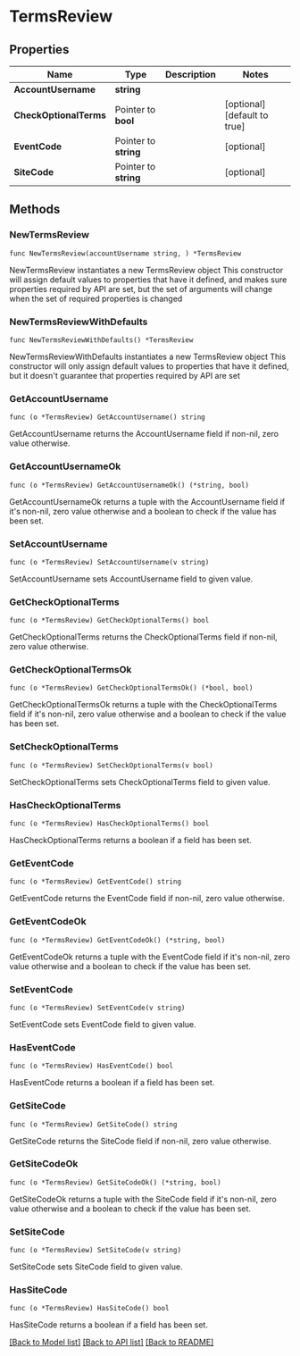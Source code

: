 # TermsReview

## Properties

Name | Type | Description | Notes
------------ | ------------- | ------------- | -------------
**AccountUsername** | **string** |  | 
**CheckOptionalTerms** | Pointer to **bool** |  | [optional] [default to true]
**EventCode** | Pointer to **string** |  | [optional] 
**SiteCode** | Pointer to **string** |  | [optional] 

## Methods

### NewTermsReview

`func NewTermsReview(accountUsername string, ) *TermsReview`

NewTermsReview instantiates a new TermsReview object
This constructor will assign default values to properties that have it defined,
and makes sure properties required by API are set, but the set of arguments
will change when the set of required properties is changed

### NewTermsReviewWithDefaults

`func NewTermsReviewWithDefaults() *TermsReview`

NewTermsReviewWithDefaults instantiates a new TermsReview object
This constructor will only assign default values to properties that have it defined,
but it doesn't guarantee that properties required by API are set

### GetAccountUsername

`func (o *TermsReview) GetAccountUsername() string`

GetAccountUsername returns the AccountUsername field if non-nil, zero value otherwise.

### GetAccountUsernameOk

`func (o *TermsReview) GetAccountUsernameOk() (*string, bool)`

GetAccountUsernameOk returns a tuple with the AccountUsername field if it's non-nil, zero value otherwise
and a boolean to check if the value has been set.

### SetAccountUsername

`func (o *TermsReview) SetAccountUsername(v string)`

SetAccountUsername sets AccountUsername field to given value.


### GetCheckOptionalTerms

`func (o *TermsReview) GetCheckOptionalTerms() bool`

GetCheckOptionalTerms returns the CheckOptionalTerms field if non-nil, zero value otherwise.

### GetCheckOptionalTermsOk

`func (o *TermsReview) GetCheckOptionalTermsOk() (*bool, bool)`

GetCheckOptionalTermsOk returns a tuple with the CheckOptionalTerms field if it's non-nil, zero value otherwise
and a boolean to check if the value has been set.

### SetCheckOptionalTerms

`func (o *TermsReview) SetCheckOptionalTerms(v bool)`

SetCheckOptionalTerms sets CheckOptionalTerms field to given value.

### HasCheckOptionalTerms

`func (o *TermsReview) HasCheckOptionalTerms() bool`

HasCheckOptionalTerms returns a boolean if a field has been set.

### GetEventCode

`func (o *TermsReview) GetEventCode() string`

GetEventCode returns the EventCode field if non-nil, zero value otherwise.

### GetEventCodeOk

`func (o *TermsReview) GetEventCodeOk() (*string, bool)`

GetEventCodeOk returns a tuple with the EventCode field if it's non-nil, zero value otherwise
and a boolean to check if the value has been set.

### SetEventCode

`func (o *TermsReview) SetEventCode(v string)`

SetEventCode sets EventCode field to given value.

### HasEventCode

`func (o *TermsReview) HasEventCode() bool`

HasEventCode returns a boolean if a field has been set.

### GetSiteCode

`func (o *TermsReview) GetSiteCode() string`

GetSiteCode returns the SiteCode field if non-nil, zero value otherwise.

### GetSiteCodeOk

`func (o *TermsReview) GetSiteCodeOk() (*string, bool)`

GetSiteCodeOk returns a tuple with the SiteCode field if it's non-nil, zero value otherwise
and a boolean to check if the value has been set.

### SetSiteCode

`func (o *TermsReview) SetSiteCode(v string)`

SetSiteCode sets SiteCode field to given value.

### HasSiteCode

`func (o *TermsReview) HasSiteCode() bool`

HasSiteCode returns a boolean if a field has been set.


[[Back to Model list]](../README.md#documentation-for-models) [[Back to API list]](../README.md#documentation-for-api-endpoints) [[Back to README]](../README.md)


